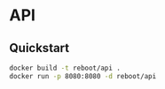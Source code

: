# API

## Quickstart
```bash
docker build -t reboot/api .
docker run -p 8080:8080 -d reboot/api
```
